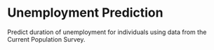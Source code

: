 # Unemployment Prediction
Predict duration of unemployment for individuals using data from the Current Population Survey.
